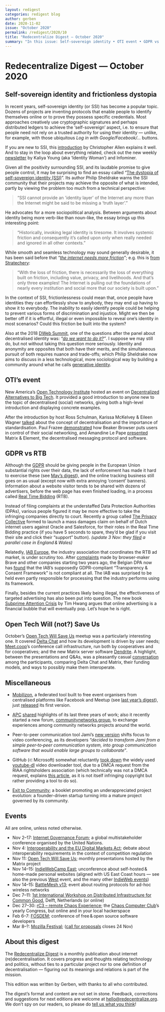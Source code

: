 ```yaml
---
layout: redigest
categories: redigest blog
author: gerben
date: 2020-11-02
issue: "October 2020"
permalink: /redigest/2020/10
title: "Redecentralize Digest — October 2020"
summary: "In this issue: Self-sovereign identity • OTI event • GDPR vs RTB • etc."
---
```


Redecentralize Digest — October 2020
====================================


## Self-sovereign identity and frictionless dystopia

In recent years, self-sovereign identity (or SSI) has become a popular topic. Dozens of projects are inventing protocols that enable people to identify themselves online or to prove they possess specific credentials. Most approaches creatively use cryptographic signatures and perhaps distributed ledgers to achieve the ‘self-sovereign’ aspect, i.e. to ensure that people need not rely on a trusted authority for using their identity — unlike, for example, with those ubiquitous *Log in with Google/Facebook/…* buttons.

If you are new to SSI, this [introduction][] by Christopher Allen explains it well. And to stay in the loop about everything related, check out the new weekly [newsletter][] by Kaliya Young (aka ‘Identity Woman’) and Infominer.

Given all the positivity surrounding SSI, and its laudable promise to give people control, it may be surprising to find an essay called “[The dystopia of self-sovereign identity (SSI)][]”. Its author Philip Sheldrake warns the SSI community that their projects may achieve the opposite of what is intended, partly by viewing the problem too much from a technical perspective:

> “SSI cannot provide an 'identity layer' of the Internet any more than the Internet might be said to be missing a ‘truth layer’.”

He advocates for a more sociopolitical analysis. Between arguments about identity being more verb-like than noun-like, the essay brings up this interesting point:

> “Historically, invoking legal identity is tiresome. It involves systemic friction and consequently it’s called upon only when really needed and ignored in all other contexts.”

While smooth and seamless technology may sound generally desirable, it has been said before that *“[the internet needs more friction][]”*; e.g. this is [from Stratechery][]:

> “With the loss of friction, there is necessarily the loss of everything built on friction, including value, privacy, and livelihoods. And that’s only three examples! The Internet is pulling out the foundations of nearly every institution and social more that our society is built upon.”

In the context of SSI, frictionlessness could mean that, once people have identities they can effortlessly show to anybody, they may end up having to show it to everybody. The inability to easily identify people could be helping to prevent various forms of discrimination and injustice. Might we then be better off if it is effortful, illegal or even impossible to reveal one’s identity in most scenarios? Could this friction be built into the system?

Also at the 2018 [DWeb Summit][], one of the questions after the panel about decentralised identity was: *“[do we want to do it?][]”*. I suppose we may still do, but not without taking this question more seriously. Identity and anonymity are opposites that both have their merits, and the simultaneous pursuit of both requires nuance and trade-offs; which Philip Sheldrake now aims to discuss in a less technological, more sociological way by building a community around what he calls [generative identity][].


[introduction]: https://www.lifewithalacrity.com/2016/04/the-path-to-self-soverereign-identity.html "The Path to Self-Sovereign Identity · Christopher Allen / Life With Alacrity · 25 Apr 2016"
[newsletter]: https://identosphere.substack.com/ "Identosphere Identity Highlights, a weekly newsletter by Identity Woman and Infominer"
[The dystopia of self-sovereign identity (SSI)]: https://generative-identity.org/the-dystopia-of-self-sovereign-identity-ssi/ "The dystopia of self-sovereign identity (SSI) · Philip Sheldrake / generative identity · 19 Oct 2020"
[the internet needs more friction]: https://www.vice.com/en/article/3k9q33/the-internet-needs-more-friction "The Internet Needs More Friction · Justin Kosslyn / Vice · 16 Nov 2018"
[from Stratechery]: https://stratechery.com/2013/friction/ "Friction · Ben Thompson / Stratechery · 8 July 2013"
[DWeb Summit]: https://decentralizedweb.net/
[do we want to do it?]: https://archive.org/download/dweb-8_1_18_Hash_Lounge_Decentralized_Identity_Kaliya/8_1_18_Hash_Lounge_Decentralized_Identity_Kaliya.mp4#t=2990 "Decentralized Identity panel at the 2018 DWeb Summit; 49:50 into the recording"
[generative identity]: https://generative-identity.org/


## OTI’s event

New America’s [Open Technology Institute][] hosted an event on [Decentralized Alternatives to Big Tech][]. It provided a good introduction to anyone new to the topic of decentralised (social) networks, giving both a high-level introduction and displaying concrete examples.

After the introduction by host Ross Schulman, Karissa McKelvey & Eileen Wagner [talked][] about the concept of decentralisation and the importance of standardisation. Paul Frazee [demonstrated][] how Beaker Browser puts users in control of their social networking, and Amandine Le Pape [presented][] Matrix & Element, the decentralised messaging protocol and software.

[Open Technology Institute]: https://www.newamerica.org/oti/
[Decentralized Alternatives to Big Tech]: https://www.newamerica.org/oti/events/decentralized-alternatives-big-tech/
[talked]: https://www.youtube.com/embed/xbGcYCPxq74?rel=0&iv_load_policy=3&modestbranding=1&autoplay=1&start=419 "6:59 into the recording"
[demonstrated]: https://www.youtube.com/embed/xbGcYCPxq74?rel=0&iv_load_policy=3&modestbranding=1&autoplay=1&start=1542 "25:42 into the recording"
[presented]: https://www.youtube.com/embed/xbGcYCPxq74?rel=0&iv_load_policy=3&modestbranding=1&autoplay=1&start=2804 "46:44 into the recording"


## GDPR vs RTB

Although the [GDPR][] should be giving people in the European Union substantial rights over their data, the lack of enforcement has made it hard to exercise these (see [May’s digest][]), and the online tracking business still goes on as usual (except now with extra annoying ‘consent’ banners). Information about a website visitor tends to be shared with dozens of advertisers, before the web page has even finished loading, in a process called [Real Time Bidding][] (RTB).

Instead of filing complaints at the understaffed Data Protection Authorities (DPAs), various people figured it may be more effective to take the infringing companies directly to court. Recently a group called [The Privacy Collective][] formed to launch a mass damages claim on behalf of Dutch internet users against Oracle and Salesforce, for their roles in the Real Time Bidding practice (if you have 5 seconds to spare, they’d be glad if you visit their site and click their “support” button). *(update 3 Nov: they [filed][] a parallel case in England & Wales)*

Relatedly, [IAB Europe][], the industry association that coordinates the RTB ad market, is under scrutiny too. After [complaints][] made by browser-maker Brave and other companies starting two years ago, the Belgian DPA now has [found][] that the IAB’s supposedly GDPR-compliant “Transparency & Consent Framework” is not compliant at all. The IAB was surprised to be held even partly responsible for processing that the industry performs using its framework.

Finally, besides the current practices likely being illegal, the effectiveness of targeted advertising has also been put into question. The new book [Subprime Attention Crisis][] by Tim Hwang argues that online advertising is a financial bubble that will eventually pop. Let’s hope he is right.

[GDPR]: https://eur-lex.europa.eu/legal-content/EN/TXT/?uri=CELEX:32016R0679 "General Data Protection Regulation"
[May’s digest]: https://redecentralize.org/redigest/2020/05#gdpr-2-years-
[Real Time Bidding]: https://edri.org/our-work/real-time-bidding-the-auction-for-your-attention/ "Real Time Bidding: The auction for your attention · EDRi · 4 July 2019"
[The Privacy Collective]: https://theprivacycollective.eu/
[filed]: https://theprivacycollective.eu/en/privacy-matters/internet-users-in-line-for-500-per-person-damages-from-oracle-and-salesforce-after-class-action-filed-at-high-court-of-england-and-wales/ "Internet users in line for £500 per person damages from Oracle and Salesforce after class action filed at High Court of England and Wales · The Privacy Collective · 2 Nov 2020"
[IAB Europe]: https://iabeurope.eu/ "Interactive Advertising Bureau"
[complaints]: https://brave.com/adtech-data-breach-complaint/ "Regulatory complaint concerning massive, web-wide data breach by Google and other “ad tech” companies under Europe’s GDPR ·  Johnny Ryan / Brave · 12 Sep 2018"
[found]: https://www.iccl.ie/news/gdpr-watchdogs-investigation-finds-that-tracking-and-consent-pop-ups-used-by-google-and-other-major-websites-and-apps-are-unlawful/ "GDPR watchdog’s investigation finds that tracking and consent pop-ups used by Google and other major websites and apps are unlawful. · Johnny Ryan / Irish Council for Civil Liberties · 16 Oct 2020"
[Subprime Attention Crisis]: https://www.fsgoriginals.com/books/subprime-attention-crisis "Subprime Attention Crisis: Advertising and the Time Bomb at the Heart of the Internet · Tim Hwang / Fsg Originals · Oct 2020"


## Open Tech Will (not?) Save Us

October’s [Open Tech Will Save Us][] meetup was a particularly interesting one. It covered [Delta Chat][] and how its development is driven by user needs; [Meet.coop][]’s conference call infrastructure, run both by cooperatives and for cooperatives; and the new Matrix server software [Dendrite][]. A highlight, between the presentations and Q&As, was a pleasantly casual [conversation][] among the participants, comparing Delta Chat and Matrix, their funding models, and ways to possibly make them interoperate.

[Open Tech Will Save Us]: https://matrix.org/open-tech-will-save-us/
[Delta Chat]: https://delta.chat/ "Delta Chat is a chat app that sends messages via email, using PGP & Autocrypt for end-to-end encryption."
[Meet.coop]: https://meet.coop/ "Meet.coop provides “access to open source meeting and conferencing tools, powered by BigBlueButton, running on cooperatively owned infrastructure.”"
[Dendrite]: https://matrix.org/docs/projects/server/dendrite "“Dendrite is a second-generation Matrix homeserver written in Go!”"
[conversation]: https://www.youtube.com/embed/xJ2Tjc1Aj0A?rel=0&iv_load_policy=3&modestbranding=1&autoplay=1&start=1565 "26:05 into the recording"


## Miscellaneous

- [Mobilizon][], a federated tool built to free event organisers from centralised platforms like Facebook and Meetup (see [last year’s digest][]), just [released][] its first version.

[Mobilizon]: https://mobilizon.org/ "Mobilizon is “a free-libre and federated software for event and group management”"
[released]: https://framablog.org/2020/10/27/mobilizon-your-events-your-groups-your-data/ "Mobilizon. Your events. Your groups. Your data. · Framasoft · 27 Oct 2020"
[last year’s digest]: https://redecentralize.org/redigest/2019/10#mobilizon-replaces-facebook-events


- [APC][] [shared][] highlights of its last three years of work; also it recently started a new forum, [communitynetworks.group][], to exchange experiences among community networks projects around the world.

[APC]: https://www.apc.org/ "APC (Association for Progressive Communications) is “an international network of civil society organisations founded in 1990 dedicated to empowering and supporting people working for peace, human rights, development and protection of the environment, through the strategic use of information and communication technologies (ICTs).”"
[shared]: https://www.apc.org/en/news/access-what-have-we-achieved-2016-2019 "Access: What did we achieve from 2016 to 2019? · APC · 29 Sep 2020"
[communitynetworks.group]: https://communitynetworks.group/


- Peer-to-peer communication tool Jami’s [new version][] shifts focus to video conferencing, as its developers *“decided to transform Jami from a simple peer‑to‑peer communication system, into group communication software that would enable large groups to collaborate”*.

[new version]: https://jami.net/together-the-new-version-of-jami-and-a-new-step-forward/ "\"Together\", the new version of Jami and a new step forward · Jami Blog · 16 Oct 2020"


- GitHub (⊂ Microsoft) somewhat reluctantly [took down][] the widely used [youtube-dl][] video downloader tool, due to a DMCA request from the RIAA rightsholders association (which technically was not a DMCA request, explains [this article][], as it is not itself infringing copyright but rather providing a tool to do so).

[took down]: https://torrentfreak.com/riaas-youtube-dl-takedown-ticks-of-developers-and-githubs-ceo-201027/ "RIAA’s YouTube-DL Takedown Ticks Off Developers and GitHub’s CEO · Ernesto Van der Sar / TorrentFreak · 27 Oct 2020"
[youtube-dl]: https://youtube-dl.org/ "“youtube-dl is a command-line program to download videos from YouTube.com and a few more sites.”"
[this article]: https://itsfoss.com/youtube-dl-github-takedown/ "Microsoft Disables GitHub Repository of Open Source Project youtube-dl · Abhishek Prakash / It’s FOSS · 25 Oct 2020"


- [Exit to Community][]; a booklet promoting an underappreciated project evolution: a founder-driven startup turning into a mature project governed by its community.

[Exit to Community]: https://www.colorado.edu/lab/medlab/2020/08/31/exit-community-community-primer "Exit to Community: A Community Primer · Malene Alleyne, Camille Canon, Amelia Evans, Yichen Feng, Nathan Schneider, Mara Zepeda / MedLab, University of Colorado Boulder · 31 Aug 2020"


## Events

All are online, unless noted otherwise.

- Nov 2–17: [Internet Governance Forum](https://www.intgovforum.org/vIGF/);  a global multistakeholder conference organised by the United Nations.
- Nov 4: [Interoperability and the EU Digital Markets Act](https://www.openforumeurope.org/event/virtual-debate-interoperability-and-the-digital-services-act/); debate about interoperability requirements in the context of competition regulation
- Nov 11: [Open Tech Will Save Us](https://matrix.org/open-tech-will-save-us/); monthly presentations hosted by the Matrix project
- Nov 14–15: [IndieWebCamp East](https://2020.indieweb.org/east); unconference about self-hosted & home-made personal websites (aligned with US East Coast hours — see also the previous [West](https://indieweb.org/2020/West) event, and the many other [IndieWeb events](https://events.indieweb.org/))
- Nov 14–15: [BattleMesh v13](https://battlemesh.org/); event about routing protocols for ad-hoc wireless networks
- Dec 7–11: [1st International Workshop on Distributed Infrastructure for Common Good](https://dicg2020.github.io/), Delft, Netherlands (or online)
- Dec 27–30: [rC3 – remote Chaos Experience](https://events.ccc.de/2020/09/04/rc3-remote-chaos-experience/); the [Chaos Computer Club](https://www.ccc.de/)’s yearly Congress, but online and in your local hackerspace
- Feb 6–7: [FOSDEM](https://fosdem.org/); conference of free & open source software developers
- Mar 8–?: [Mozilla Festival](https://www.mozillafestival.org/); ([call for proposals](https://www.mozillafestival.org/en/get-involved/proposals/) closes 24 Nov)


## About this digest

The [Redecentralize Digest](https://redecentralize.org/redigest/) is a monthly publication about internet (re)decentralisation. It covers progress and thoughts relating technology and politics, without ties to a particular project nor to one definition of decentralisation — figuring out its meanings and relations is part of the mission.

This edition was written by Gerben, with thanks to all who contributed.

The digest’s format and content are not set in stone. Feedback, corrections and suggestions for next editions are welcome at <hello@redecentralize.org>. We don’t spy on our readers, so please do [tell us what you think](mailto:hello@redecentralize.org?subject=ReDigest%20feedback&body=I%20find%20ReDigest%20_____.%20It%20would%20be%20%28even%29%20better%20if%20_____.)!

